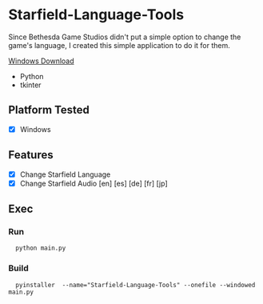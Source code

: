 # Starfield-Language-Tools
Since Bethesda Game Studios didn't put a simple option to change the game's language, I created this simple application to do it for them.

[Windows Download](https://github.com/gustavofalcao1/Starfield-Language-Tools/releases)

* Python
* tkinter

## Platform Tested
- [x] Windows

## Features
- [x] Change Starfield Language
- [X] Change Starfield Audio [en] [es] [de] [fr] [jp]

## Exec
### Run
```
  python main.py
```
### Build
```
  pyinstaller  --name="Starfield-Language-Tools" --onefile --windowed main.py
```

<!-- ## Screenshots
<p align="center">
  <img src="screenshots/00.png" alt="BTS") width="300"/>
</p> -->
